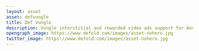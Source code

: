 ```yaml
---
layout: asset
asset: defvungle
title: Def Vungle
description: Vungle interstitial and rewarded video ads support for Android & Amazon.
opengraph_image: https://www.defold.com/images/asset-nohero.jpg
twitter_image: https://www.defold.com/images/asset-nohero.jpg
---
```

